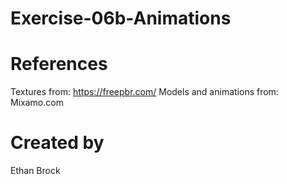 # Exercise-06b-Animations

# References

Textures from: https://freepbr.com/
Models and animations from: Mixamo.com

# Created by 
Ethan Brock
